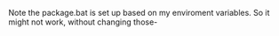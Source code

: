 Note the package.bat is set up based on my enviroment variables. So it might not work, without changing those-
